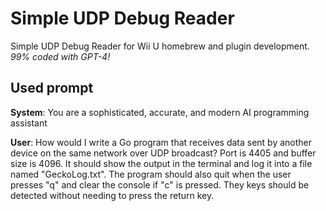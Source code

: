 # Simple UDP Debug Reader

Simple UDP Debug Reader for Wii U homebrew and plugin development. *99% coded with GPT-4!*

## Used prompt

**System**: You are a sophisticated, accurate, and modern AI programming assistant

**User**: How would I write a Go program that receives data sent by another device on the same network over UDP
broadcast? Port is 4405 and buffer size is 4096. It should show the output in the terminal and log it into a file
named "GeckoLog.txt". The program should also quit when the user presses "q" and clear the console if "c" is pressed.
They keys should be detected without needing to press the return key.
